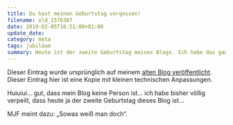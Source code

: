 ```yaml
---
title: Du hast meinen Geburtstag vergessen!
filename: old_1576387
date: 2010-02-05T16:51:00+01:00
update_date:
category: meta
tags: jubiläum
summary: Heute ist der zweite Geburtstag meines Blogs. Ich habe das ganz vergessen.
---
```

Dieser Eintrag wurde ursprünglich auf meinem [alten Blog veröffentlicht](https://stu.blogger.de/stories/1576387/). Dieser Eintrag hier ist eine Kopie mit kleinen technischen Anpassungen.

Huiuiui… gut, dass mein Blog keine Person ist… ich habe bisher völlig verpeilt, dass heute ja der zweite Geburtstag dieses Blog ist…

MJF meint dazu: „Sowas weiß man doch“.
